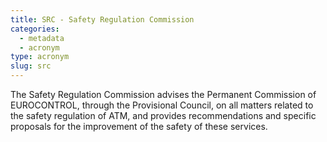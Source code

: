 ```yaml
---
title: SRC - Safety Regulation Commission
categories:
  - metadata
  - acronym
type: acronym
slug: src
---
```


The Safety Regulation Commission advises the Permanent Commission
of EUROCONTROL, through the Provisional Council, on all matters
related to the safety regulation of ATM, and provides recommendations
and specific proposals for the improvement of the safety of these services.
